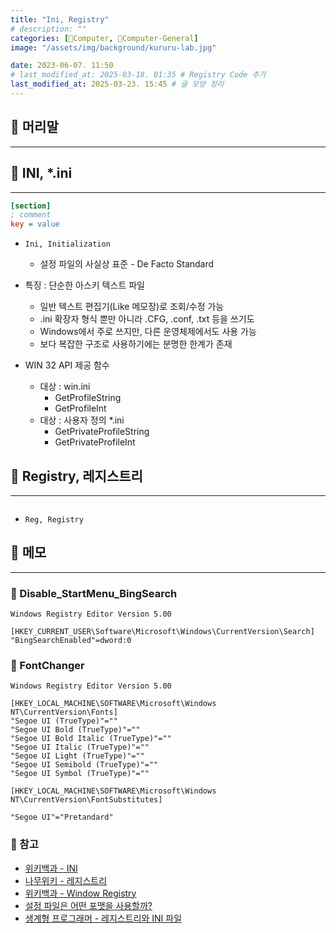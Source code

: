 ```yaml
---
title: "Ini, Registry"
# description: ""
categories: [💫Computer, 🌚Computer-General]
image: "/assets/img/background/kururu-lab.jpg"

date: 2023-06-07. 11:50
# last_modified_at: 2025-03-18. 01:35 # Registry Code 추가
last_modified_at: 2025-03-23. 15:45 # 글 모양 정리
---
```


## 💫 머리말

---

## 💫 INI, *.ini

---

```ini
[section]
; comment
key = value
```

- `Ini, Initialization`
  - 설정 파일의 사실상 표준 - De Facto Standard

- 특징 : 단순한 아스키 텍스트 파일
  - 일반 텍스트 편집기(Like 메모장)로 조회/수정 가능
  - .ini 확장자 형식 뿐만 아니라 .CFG, .conf, .txt 등을 쓰기도
  - Windows에서 주로 쓰지만, 다른 운영체제에서도 사용 가능
  - 보다 복잡한 구조로 사용하기에는 분명한 한계가 존재

- WIN 32 API 제공 함수
  - 대상 : win.ini
    - GetProfileString
    - GetProfileInt
  - 대상 : 사용자 정의 *.ini
    - GetPrivateProfileString
    - GetPrivateProfileInt

## 💫 Registry, 레지스트리

---

```reg

```

- `Reg, Registry`

## 💫 메모

---

### 🫧 Disable_StartMenu_BingSearch

```reg
Windows Registry Editor Version 5.00

[HKEY_CURRENT_USER\Software\Microsoft\Windows\CurrentVersion\Search]
"BingSearchEnabled"=dword:0
```

### 🫧 FontChanger

```reg
Windows Registry Editor Version 5.00

[HKEY_LOCAL_MACHINE\SOFTWARE\Microsoft\Windows NT\CurrentVersion\Fonts]
"Segoe UI (TrueType)"=""
"Segoe UI Bold (TrueType)"=""
"Segoe UI Bold Italic (TrueType)"=""
"Segoe UI Italic (TrueType)"=""
"Segoe UI Light (TrueType)"=""
"Segoe UI Semibold (TrueType)"=""
"Segoe UI Symbol (TrueType)"=""

[HKEY_LOCAL_MACHINE\SOFTWARE\Microsoft\Windows NT\CurrentVersion\FontSubstitutes]

"Segoe UI"="Pretandard"
```

### 🫧 참고

- [위키백과 - INI](https://ko.wikipedia.org/wiki/INI_%ED%8C%8C%EC%9D%BC)
- [나무위키 - 레지스트리](https://namu.wiki/w/%EB%A0%88%EC%A7%80%EC%8A%A4%ED%8A%B8%EB%A6%AC)
- [위키백과 - Window Registry](https://ko.wikipedia.org/wiki/%EC%9C%88%EB%8F%84%EC%9A%B0_%EB%A0%88%EC%A7%80%EC%8A%A4%ED%8A%B8%EB%A6%AC)
- [설정 파일은 어떤 포맷을 사용할까?](https://www.morenice.kr/222)
- [생계형 프로그래머 - 레지스트리와 INI 파일](https://blog.naver.com/ljc8808/220404118290?viewType=pc)
